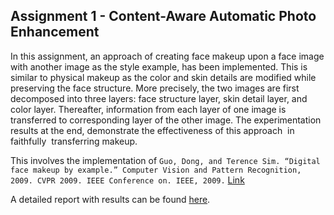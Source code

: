 ## Assignment 1 - Content-Aware Automatic Photo Enhancement

In this assignment, an approach of creating face makeup upon a face image with another image as the style example, has been implemented. This is similar to physical makeup as the color and skin details are modified while preserving the face structure. More precisely, the two images are first decomposed into three layers: face structure layer, skin detail layer, and color layer. Thereafter, information from each layer of one image is transferred to corresponding layer of the other image. The experimentation results at the end, demonstrate the effectiveness of this approach​ ​ in​ ​ faithfully​ ​ transferring​ ​ makeup.

This involves the implementation of `Guo, Dong, and Terence Sim. “Digital face makeup by example.” Computer Vision and Pattern Recognition, 2009. CVPR ​2009. IEEE ​Conference on. IEEE, ​2009.` [Link](./Paper.pdf)

A detailed report with results can be found [here](./Report.pdf).